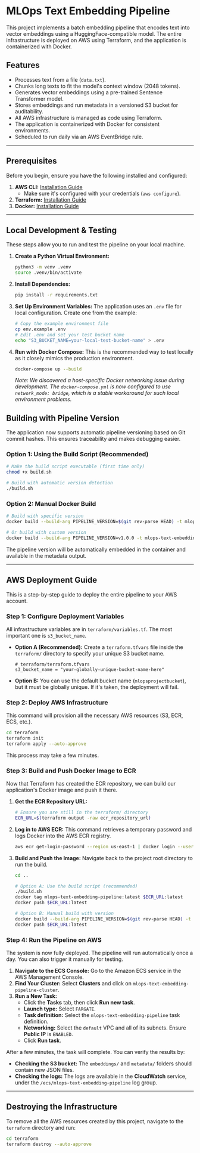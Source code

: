 # MLOps Text Embedding Pipeline

This project implements a batch embedding pipeline that encodes text into vector embeddings using a HuggingFace-compatible model. The entire infrastructure is deployed on AWS using Terraform, and the application is containerized with Docker.

## Features

- Processes text from a file (`data.txt`).
- Chunks long texts to fit the model's context window (2048 tokens).
- Generates vector embeddings using a pre-trained Sentence Transformer model.
- Stores embeddings and run metadata in a versioned S3 bucket for auditability.
- All AWS infrastructure is managed as code using Terraform.
- The application is containerized with Docker for consistent environments.
- Scheduled to run daily via an AWS EventBridge rule.

---

## Prerequisites

Before you begin, ensure you have the following installed and configured:

1.  **AWS CLI:** [Installation Guide](https://docs.aws.amazon.com/cli/latest/userguide/getting-started-install.html)
    -   Make sure it's configured with your credentials (`aws configure`).
2.  **Terraform:** [Installation Guide](https://learn.hashicorp.com/tutorials/terraform/install-cli)
3.  **Docker:** [Installation Guide](https://docs.docker.com/engine/install/)

---

## Local Development & Testing

These steps allow you to run and test the pipeline on your local machine.

1.  **Create a Python Virtual Environment:**
    ```bash
    python3 -m venv .venv
    source .venv/bin/activate
    ```

2.  **Install Dependencies:**
    ```bash
    pip install -r requirements.txt
    ```

3.  **Set Up Environment Variables:**
    The application uses an `.env` file for local configuration. Create one from the example:
    ```bash
    # Copy the example environment file
    cp env.example .env
    # Edit .env and set your test bucket name
    echo "S3_BUCKET_NAME=your-local-test-bucket-name" > .env
    ```

4.  **Run with Docker Compose:**
    This is the recommended way to test locally as it closely mimics the production environment.
    ```bash
    docker-compose up --build
    ```
    *Note: We discovered a host-specific Docker networking issue during development. The `docker-compose.yml` is now configured to use `network_mode: bridge`, which is a stable workaround for such local environment problems.*

## Building with Pipeline Version

The application now supports automatic pipeline versioning based on Git commit hashes. This ensures traceability and makes debugging easier.

### Option 1: Using the Build Script (Recommended)
```bash
# Make the build script executable (first time only)
chmod +x build.sh

# Build with automatic version detection
./build.sh
```

### Option 2: Manual Docker Build
```bash
# Build with specific version
docker build --build-arg PIPELINE_VERSION=$(git rev-parse HEAD) -t mlops-text-embedding-pipeline:latest .

# Or build with custom version
docker build --build-arg PIPELINE_VERSION=v1.0.0 -t mlops-text-embedding-pipeline:latest .
```

The pipeline version will be automatically embedded in the container and available in the metadata output.

---

## AWS Deployment Guide

This is a step-by-step guide to deploy the entire pipeline to your AWS account.

### Step 1: Configure Deployment Variables

All infrastructure variables are in `terraform/variables.tf`. The most important one is `s3_bucket_name`.

-   **Option A (Recommended):** Create a `terraform.tfvars` file inside the `terraform/` directory to specify your unique S3 bucket name.
    ```hcl
    # terraform/terraform.tfvars
    s3_bucket_name = "your-globally-unique-bucket-name-here"
    ```
-   **Option B:** You can use the default bucket name (`mlopsprojectbucket`), but it must be globally unique. If it's taken, the deployment will fail.

### Step 2: Deploy AWS Infrastructure

This command will provision all the necessary AWS resources (S3, ECR, ECS, etc.).

```bash
cd terraform
terraform init
terraform apply --auto-approve
```
This process may take a few minutes.

### Step 3: Build and Push Docker Image to ECR

Now that Terraform has created the ECR repository, we can build our application's Docker image and push it there.

1.  **Get the ECR Repository URL:**
    ```bash
    # Ensure you are still in the terraform/ directory
    ECR_URL=$(terraform output -raw ecr_repository_url)
    ```

2.  **Log in to AWS ECR:**
    This command retrieves a temporary password and logs Docker into the AWS ECR registry.
    ```bash
    aws ecr get-login-password --region us-east-1 | docker login --username AWS --password-stdin $(echo $ECR_URL | cut -d'/' -f1)
    ```

3.  **Build and Push the Image:**
    Navigate back to the project root directory to run the build.
    ```bash
    cd ..
    
    # Option A: Use the build script (recommended)
    ./build.sh
    docker tag mlops-text-embedding-pipeline:latest $ECR_URL:latest
    docker push $ECR_URL:latest
    
    # Option B: Manual build with version
    docker build --build-arg PIPELINE_VERSION=$(git rev-parse HEAD) -t $ECR_URL:latest .
    docker push $ECR_URL:latest
    ```

### Step 4: Run the Pipeline on AWS

The system is now fully deployed. The pipeline will run automatically once a day. You can also trigger it manually for testing.

1.  **Navigate to the ECS Console:** Go to the Amazon ECS service in the AWS Management Console.
2.  **Find Your Cluster:** Select **Clusters** and click on `mlops-text-embedding-pipeline-cluster`.
3.  **Run a New Task:**
    -   Click the **Tasks** tab, then click **Run new task**.
    -   **Launch type:** Select `FARGATE`.
    -   **Task definition:** Select the `mlops-text-embedding-pipeline` task definition.
    -   **Networking:** Select the `default` VPC and all of its subnets. Ensure **Public IP** is `ENABLED`.
    -   Click **Run task**.

After a few minutes, the task will complete. You can verify the results by:
-   **Checking the S3 bucket:** The `embeddings/` and `metadata/` folders should contain new JSON files.
-   **Checking the logs:** The logs are available in the **CloudWatch** service, under the `/ecs/mlops-text-embedding-pipeline` log group.

---

## Destroying the Infrastructure

To remove all the AWS resources created by this project, navigate to the `terraform` directory and run:

```bash
cd terraform
terraform destroy --auto-approve
```